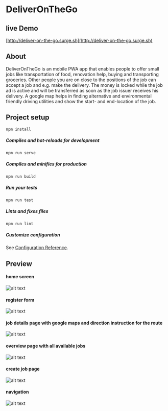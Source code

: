 # DeliverOnTheGo

## live Demo
[http://deliver-on-the-go.surge.sh](http://deliver-on-the-go.surge.sh)

## About
DeliverOnTheGo is an mobile PWA app that enables people to offer small jobs like transportation of food, renovation help, buying and transporting groceries.
Other people you are on close to the positions of the job can accept a job and e.g. make the delivery.
The money is locked while the job ad is active and will be transferred as soon as the job issuer receives his delivery.
A google map helps in finding alternative and environmental friendly driving utilities and show the start- and end-location of the job.

## Project setup
```
npm install
```
##### Compiles and hot-reloads for development
```
npm run serve
```

##### Compiles and minifies for production
```
npm run build
```

##### Run your tests
```
npm run test
```

##### Lints and fixes files
```
npm run lint
```

##### Customize configuration
See [Configuration Reference](https://cli.vuejs.org/config/).


## Preview

#### home screen

![alt text](https://raw.githubusercontent.com/dohack-io/JobsOnTheGo/frontend/frontend/public/Home.PNG)

#### register form

![alt text](https://raw.githubusercontent.com/dohack-io/JobsOnTheGo/frontend/frontend/public/register.PNG)

#### job details page with google maps and direction instruction for the route

![alt text](https://raw.githubusercontent.com/dohack-io/JobsOnTheGo/frontend/frontend/public/jobDetailsWithGoogleMapsDirections.PNG)

#### overview page with all available jobs

![alt text](https://raw.githubusercontent.com/dohack-io/JobsOnTheGo/frontend/frontend/public/alljobs.PNG)

#### create job page

![alt text](https://raw.githubusercontent.com/dohack-io/JobsOnTheGo/frontend/frontend/public/createajob.PNG)

#### navigation

![alt text](https://raw.githubusercontent.com/dohack-io/JobsOnTheGo/frontend/frontend/public/navigation.PNG)
